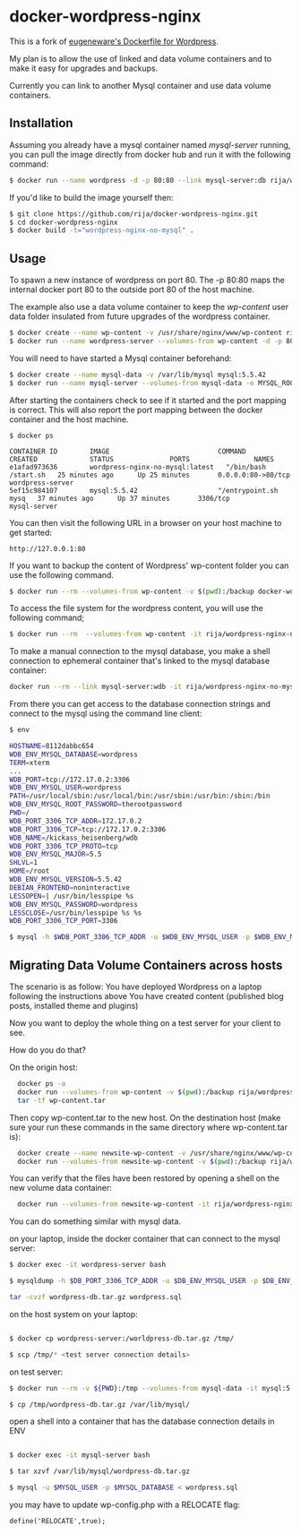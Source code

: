 # docker-wordpress-nginx


This is a fork of [eugeneware's Dockerfile for Wordpress](https://github.com/eugeneware/docker-wordpress-nginx).

My plan is to allow the use of linked and data volume containers and to make it easy for upgrades and backups.

Currently you can link to another Mysql container and use data volume containers.


## Installation

Assuming you already have a mysql container named *mysql-server* running, you can pull the image directly from docker hub and run it with the following command:

```bash
$ docker run --name wordpress -d -p 80:80 --link mysql-server:db rija/wordpress-nginx-no-mysql

```

If you'd like to build the image yourself then:

```bash
$ git clone https://github.com/rija/docker-wordpress-nginx.git
$ cd docker-wordpress-nginx
$ docker build -t="wordpress-nginx-no-mysql" .
```

## Usage

To spawn a new instance of wordpress on port 80.  The -p 80:80 maps the internal docker port 80 to the outside port 80 of the host machine.

The example also use a data volume container to keep the *wp-content* user data folder insulated from future upgrades of the wordpress container.

```bash
$ docker create --name wp-content -v /usr/share/nginx/www/wp-content rija/wordpress-nginx-no-mysql
$ docker run --name wordpress-server --volumes-from wp-content -d -p 80:80 --link mysql-server:db rija/wordpress-nginx-no-mysql
```

You will need to have started a Mysql container beforehand:

```bash
$ docker create --name mysql-data -v /var/lib/mysql mysql:5.5.42
$ docker run --name mysql-server --volumes-from mysql-data -e MYSQL_ROOT_PASSWORD=<root password> -e MYSQL_DATABASE=wordpress -e MYSQL_USER=<user name> -e MYSQL_PASSWORD=<user password> -d mysql:5.5.42
```


After starting the containers check to see if it started and the port mapping is correct.  This will also report the port mapping between the docker container and the host machine.

```
$ docker ps

CONTAINER ID        IMAGE                           COMMAND                CREATED             STATUS              PORTS                NAMES
e1afad973636        wordpress-nginx-no-mysql:latest   "/bin/bash /start.sh   25 minutes ago      Up 25 minutes       0.0.0.0:80->80/tcp   wordpress-server    
5ef15c984107        mysql:5.5.42                    "/entrypoint.sh mysq   37 minutes ago      Up 37 minutes       3306/tcp             mysql-server        

```

You can then visit the following URL in a browser on your host machine to get started:

```
http://127.0.0.1:80
```

If you want to backup the content of Wordpress' wp-content folder you can use the following command.

```bash
$ docker run --rm --volumes-from wp-content -v $(pwd):/backup docker-wordpress-nginx tar cvf /backup/backup.tar /usr/share/nginx/www/wp-content
```

To access the file system for the wordpress content, you will use the following command;

```bash
$ docker run --rm  --volumes-from wp-content -it rija/wordpress-nginx-no-mysql  /bin/bash
```

To make a manual connection to the mysql database, you make a shell connection to ephemeral container that's linked to the mysql database container:

```bash
docker run --rm --link mysql-server:wdb -it rija/wordpress-nginx-no-mysql  bash
```

From there you can get access to the database connection strings and connect to the mysql using the command line client:

```bash
$ env

HOSTNAME=8112dabbc654
WDB_ENV_MYSQL_DATABASE=wordpress
TERM=xterm
...
WDB_PORT=tcp://172.17.0.2:3306
WDB_ENV_MYSQL_USER=wordpress
PATH=/usr/local/sbin:/usr/local/bin:/usr/sbin:/usr/bin:/sbin:/bin
WDB_ENV_MYSQL_ROOT_PASSWORD=therootpassword
PWD=/
WDB_PORT_3306_TCP_ADDR=172.17.0.2
WDB_PORT_3306_TCP=tcp://172.17.0.2:3306
WDB_NAME=/kickass_heisenberg/wdb
WDB_PORT_3306_TCP_PROTO=tcp
WDB_ENV_MYSQL_MAJOR=5.5
SHLVL=1
HOME=/root
WDB_ENV_MYSQL_VERSION=5.5.42
DEBIAN_FRONTEND=noninteractive
LESSOPEN=| /usr/bin/lesspipe %s
WDB_ENV_MYSQL_PASSWORD=wordpress
LESSCLOSE=/usr/bin/lesspipe %s %s
WDB_PORT_3306_TCP_PORT=3306

$ mysql -h $WDB_PORT_3306_TCP_ADDR -u $WDB_ENV_MYSQL_USER -p $WDB_ENV_MYSQL_DATABASE

```


## Migrating Data Volume Containers across hosts

The scenario is as follow:
You have deployed Wordpress on a laptop following the instructions above
You have created content (published blog posts, installed theme and plugins)

Now you want to deploy the whole thing on a test server for your client to see.


How do you do that?

On the origin host:

```bash
  docker ps -a
  docker run --volumes-from wp-content -v $(pwd):/backup rija/wordpress-nginx-no-mysql:v2 tar cvf /backup/wp-content.tar /usr/share/nginx/www/wp-content
  tar -tf wp-content.tar 

```

Then copy wp-content.tar to the new host. 
On the destination host (make sure your run these commands in the same directory where wp-content.tar is):

```bash
  docker create --name newsite-wp-content -v /usr/share/nginx/www/wp-content rija/wordpress-nginx-no-mysql:v2
  docker run --volumes-from newsite-wp-content -v $(pwd):/backup rija/wordpress-nginx-no-mysql:v2 bash -c 'cd / && tar xvf /backup/wp-content.tar'

```

You can verify that the files have been restored by opening a shell on the new volume data container:

```bash
  docker run --volumes-from newsite-wp-content -it rija/wordpress-nginx-no-mysql:v2 bash
```

You can do something similar with mysql data.

on your laptop, inside the docker container that can connect to the mysql server:

```bash
$ docker exec -it wordpress-server bash

$ mysqldump -h $DB_PORT_3306_TCP_ADDR -u $DB_ENV_MYSQL_USER -p $DB_ENV_MYSQL_DATABASE > $DB_ENV_MYSQL_DATABASE.sql

tar -cvzf wordpress-db.tar.gz wordpress.sql


```

on the host system on your laptop:

```bash

$ docker cp wordpress-server:/worldpress-db.tar.gz /tmp/

$ scp /tmp/* <test server connection details>
```

on test server:

```bash
$ docker run --rm -v ${PWD}:/tmp --volumes-from mysql-data -it mysql:5.5.42 bash

$ cp /tmp/wordpress-db.tar.gz /var/lib/mysql/

```

open a shell into a container that has the database connection details in ENV

```bash

$ docker exec -it mysql-server bash

$ tar xzvf /var/lib/mysql/wordpress-db.tar.gz

$ mysql -u $MYSQL_USER -p $MYSQL_DATABASE < wordpress.sql

```


you may have to update wp-config.php with a RELOCATE flag:
```
define('RELOCATE',true);
```
